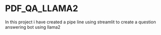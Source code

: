 # PDF_QA_LLAMA2
In this project i have created a pipe line using streamlit to create a question answering bot using llama2
